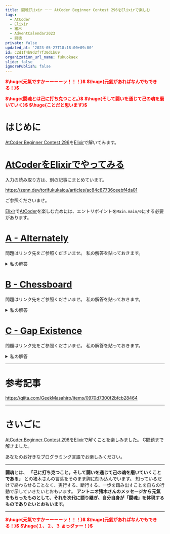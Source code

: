 ```yaml
---
title: 闘魂Elixir ーー AtCoder Beginner Contest 296をElixirで楽しむ
tags:
  - AtCoder
  - Elixir
  - 猪木
  - AdventCalendar2023
  - 闘魂
private: false
updated_at: '2023-05-27T18:18:00+09:00'
id: c2d1f4b9d2f7f30d1b69
organization_url_name: fukuokaex
slide: false
ignorePublish: false
---
```

<b><font color="red">$\huge{元氣ですかーーーーッ！！！}$</font></b>
<b><font color="red">$\huge{元氣があればなんでもできる！}$</font></b>

<b><font color="red">$\huge{闘魂とは己に打ち克つこと。}$</font></b>
<b><font color="red">$\huge{そして闘いを通じて己の魂を磨いていく}$</font></b>
<b><font color="red">$\huge{ことだと思います}$</font></b>


# はじめに

[AtCoder Beginner Contest 296](https://atcoder.jp/contests/abc296)を[Elixir](https://elixir-lang.org/)で解いてみます。

# [AtCoderをElixirでやってみる](https://zenn.dev/torifukukaiou/articles/ac84c87736ceebf4da01)

入力の読み取り方は、別の記事にまとめています。

https://zenn.dev/torifukukaiou/articles/ac84c87736ceebf4da01

ご参照くださいませ。

[Elixir](https://elixir-lang.org/)で[AtCoder](https://atcoder.jp/)を楽しむためには、エントリポイントを`Main.main/0`にする必要があります。

# [A - Alternately](https://atcoder.jp/contests/abc296/tasks/abc296_a)

問題はリンク先をご参照くださいませ。
私の解答を貼っておきます。

<details><summary>私の解答</summary>

```elixir
defmodule Main do
  def main do
    IO.read(:line)
 
    IO.read(:line)
    |> String.trim()
    |> String.to_charlist()
    |> solve()
    |> IO.puts()
  end
 
  defp solve(charlist) do
    Enum.reduce_while(charlist, nil, fn
      p, nil -> {:cont, p}
      ?F, ?M -> {:cont, ?F}
      ?F, ?F -> {:halt, nil}
      ?M, ?F -> {:cont, ?M}
      ?M, ?M -> {:halt, nil}
    end)
    |> if(do: "Yes", else: "No")
  end
end
```
</details>


# [B - Chessboard](https://atcoder.jp/contests/abc296/tasks/abc296_b)

問題はリンク先をご参照くださいませ。
私の解答を貼っておきます。

<details><summary>私の解答</summary>

```elixir
defmodule Main do
  def main do
    {i, j} = 
    1..8
    |> Enum.reduce_while({nil, nil}, fn index, _acc ->
      column = IO.read(:line)
      |> String.trim()
      |> String.to_charlist()
      |> Enum.find_index(& &1 == ?*)
      
      if column do
        {:halt, {index, column}}
      else
        {:cont, {nil, nil}}
      end
    end)
    
    a = Enum.zip(0..7, ?a..?h) |> Map.new() |> Map.get(j) |> List.wrap() |> List.to_string()
    b = Enum.zip(1..8, 8..1) |> Map.new() |> Map.get(i)
    
    IO.puts "#{a}#{b}"
  end
end
```
</details>

# [C - Gap Existence](https://atcoder.jp/contests/abc296/tasks/abc296_c)

問題はリンク先をご参照くださいませ。
私の解答を貼っておきます。

<details><summary>私の解答</summary>

```elixir
defmodule Main do
  def main do
    [_n, x] =
      IO.read(:line) |> String.trim() |> String.split(" ") |> Enum.map(&String.to_integer/1)
 
    list = IO.read(:line) |> String.trim() |> String.split(" ") |> Enum.map(&String.to_integer/1)
 
    map = for(x <- list, into: %{}, do: {x, true})
      
    list
    |> Enum.reduce_while(nil, fn ai, _acc ->
      aj = ai - x
      index = Map.get(map, aj)
 
      if index do
        {:halt, true}
      else
        {:cont, false}
      end
    end)
    |> if(do: "Yes", else: "No")
    |> IO.puts()
  end
end
```
</details>

---

# 参考記事

https://qiita.com/GeekMasahiro/items/0970d7300f2bfcb28464

---

# さいごに

[AtCoder Beginner Contest 296](https://atcoder.jp/contests/abc296)を[Elixir](https://elixir-lang.org/)で解くことを楽しみました。
C問題まで解きました。

あなたのお好きなプログラミング言語でお楽しみください。

---


**闘魂**とは、  **「己に打ち克つこと。そして闘いを通じて己の魂を磨いていくことである」** との猪木さんの言葉をそのまま胸に刻み込んでいます。
知っているだけで終わらせることなく、実行する、断行する、一歩を踏み出すことを自らの行動で示していきたいとおもいます。
**アントニオ猪木さんのメッセージから元氣をもらったものとして、それを次代に語り継ぎ、自分自身が「闘魂」を体現するものでありたいとおもいます。**

---

<b><font color="red">$\huge{元氣ですかーーーーッ！！！}$</font></b>
<b><font color="red">$\huge{元氣があればなんでもできる！}$</font></b>
<b><font color="red">$\huge{１、２、３ ぁっダァー！}$</font></b>
